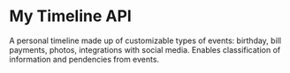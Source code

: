 # My Timeline API

A personal timeline made up of customizable types of events: birthday, bill payments, photos, integrations with social media. Enables classification of information and pendencies from events.

